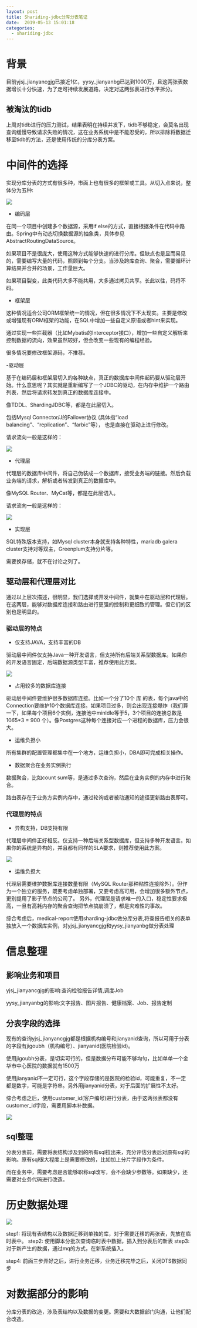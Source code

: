 ```yaml
---
layout: post
title: Shariding-jdbc分库分表笔记
date:  2019-05-13 15:01:18
categories: 
  - shariding-jdbc
---
```


# 背景

目前yjsj_jianyancgjg已接近1亿，yysy_jianyanbg已达到1000万，且这两张表数据增长十分快速，为了走可持续发展道路，决定对这两张表进行水平拆分。

## 被淘汰的tidb

上周对tidb进行的压力测试，结果表明在持续并发下，tidb不够稳定，会莫名出现查询缓慢导致请求失败的情况，这在业务系统中是不能忍受的，所以排除将数据迁移至tidb的方法，还是使用传统的分库分表方案。

# 中间件的选择

实现分库分表的方式有很多种，市面上也有很多的框架或工具。从切入点来说，整体分为五种:

![](https://keji-image.oss-cn-hangzhou.aliyuncs.com/keji-blog-hexo/382306343-5c07cde261b29_articlex.png)

<!-- more -->

- 编码层

在同一个项目中创建多个数据源，采用if else的方式，直接根据条件在代码中路由。Spring中有动态切换数据源的抽象类，具体参见
AbstractRoutingDataSource。

如果项目不是很庞大，使用这种方式能够快速的进行分库。但缺点也是显而易见的，需要编写大量的代码，照顾到每个分支。当涉及跨库查询、聚合，需要循环计算结果并合并的场景，工作量巨大。

如果项目裂变，此类代码大多不能共用，大多通过拷贝共享。长此以往，码将不码。

- 框架层

这种情况适合公司ORM框架统一的情况，但在很多情况下不太现实。主要是修改或增强现有ORM框架的功能，在SQL中增加一些自定义原语或者hint来实现。

通过实现一些拦截器（比如Mybatis的Interceptor接口），增加一些自定义解析来控制数据的流向，效果虽然较好，但会改变一些现有的编程经验。

很多情况要修改框架源码，不推荐。

-驱动层

基于在编码层和框架层切入的各种缺点，真正的数据库中间件起码要从驱动层开始。什么意思呢？其实就是重新编写了一个JDBC的驱动，在内存中维护一个路由列表，然后将请求转发到真正的数据库连接中。

像TDDL、ShardingJDBC等，都是在此层切入。

包括Mysql Connector/J的Failover协议
(具体指“load balancing”、“replication”、“farbic”等），
也是直接在驱动上进行修改。

请求流向一般是这样的：

![](https://keji-image.oss-cn-hangzhou.aliyuncs.com/keji-blog-hexo/2460683017-5c07cde26987f_articlex.png)

- 代理层

代理层的数据库中间件，将自己伪装成一个数据库，接受业务端的链接。然后负载业务端的请求，解析或者转发到真正的数据库中。

像MySQL Router、MyCat等，都是在此层切入。

请求流向一般是这样的：

![](https://keji-image.oss-cn-hangzhou.aliyuncs.com/keji-blog-hexo/2601785008-5c07cde1ae1b2_articlex.png)

- 实现层

SQL特殊版本支持，如Mysql cluster本身就支持各种特性，mariadb galera cluster支持对等双主，Greenplum支持分片等。

需要换存储，就不在讨论之列了。

## 驱动层和代理层对比

通过以上层次描述，很明显，我们选择或开发中间件，就集中在驱动层和代理层。在这两层，能够对数据库连接和路由进行更强的控制和更细致的管理。但它们的区别也是明显的。

### 驱动层的特点

- 仅支持JAVA，支持丰富的DB 

驱动层中间件仅支持Java一种开发语言，但支持所有后端关系型数据库。如果你的开发语言固定，后端数据源类型丰富，推荐使用此方案。

![](https://keji-image.oss-cn-hangzhou.aliyuncs.com/keji-blog-hexo/191424775-5c07cde1a7af0_articlex.png)

- 占用较多的数据库连接

驱动层中间件要维护很多数据库连接。比如一个分了10个 库 的表，每个java中的Connection要维护10个数据库连接。如果项目过多，则会出现连接爆炸（我们算一下，如果每个项目6个实例，连接池中minIdle等于5，3个项目的连接总数是 10*6*5*3 = 900 个）。像Postgres这种每个连接对应一个进程的数据库，压力会很大。

- 运维负担小 

所有集群的配置管理都集中在一个地方，运维负担小，DBA即可完成相关操作。

- 数据聚合在业务实例执行

数据聚合，比如count sum等，是通过多次查询，然后在业务实例的内存中进行聚合。

路由表存在于业务方实例内存中，通过轮询或者被动通知的途径更新路由表即可。

### 代理层的特点

- 异构支持，DB支持有限

代理层中间件正好相反。仅支持一种后端关系型数据库，但支持多种开发语言。如果你的系统是异构的，并且都有同样的SLA要求，则推荐使用此方案。

![](https://keji-image.oss-cn-hangzhou.aliyuncs.com/keji-blog-hexo/2050614199-5c07cde1a9c1b_articlex.png)

- 运维负担大

代理层需要维护数据库连接数量有限（MySQL Router那种粘性连接除外）。但作为一个独立的服务，既要考虑单独部署，又要考虑高可用，会增加很多额外节点，更别提用了影子节点的公司了。
另外，代理层是请求唯一的入口，稳定性要求极高，一旦有高耗内存的聚合查询把节点搞崩溃了，都是灾难性的事故。


综合考虑后，medical-report使用sharding-jdbc做分库分表,将查报告相关的表单独放入一个数据库实例，对yjsj_jianyancgjg和yysy_jianyanbg做分表处理

# 信息整理

## 影响业务和项目

yjsj_jianyancgjg的影响:查询检验报告详情,调度Job


yysy_jianyanbg的影响:文字报告、图片报告、健康档案、Job、报告定制

## 分表字段的选择

现有的查询yjsj_jianyancgjg都是根据机构编号和jianyanid查询，所以可用于分表的字段有jigoubh（机构编号）、jianyanid(医院检验id)。

使用jigoubh分表，是切实可行的，但是数据分布可能不够均匀，比如单单一个金华市中心医院的数据就有1500万

使用jianyanid不一定可行，这个字段存储的是医院的检验id，可能重复，不一定都是数字，可能是字符串。另外用jianyanid分表，对于后面的扩展性不太好。

综合考虑之后，使用customer_id(客户编号)进行分表，由于这两张表都没有customer_id字段，需要用脚本补数据。

![](https://keji-image.oss-cn-hangzhou.aliyuncs.com/%E8%BF%81%E7%A7%BB.png)


## sql整理

分表分表前，需要将表结构涉及到的所有sql拉出来，充分评估分表后对原有sql的影响。原有sql很大程度上是需要修改的，比如加上分片字段作为条件。

而在业务中，需要考虑是否能够职称sql改写，会不会缺少参数等。如果缺少，还需要对业务代码进行改造。



# 历史数据处理
![](https://keji-image.oss-cn-hangzhou.aliyuncs.com/medical-report%20%E5%88%86%E8%A1%A8%E5%8E%86%E5%8F%B2%E6%95%B0%E6%8D%AE%E5%A4%84%E7%90%86.png)

step1: 将现有表结构以及数据迁移到单独的库，对于需要迁移的两张表，先放在临时表中。
step2: 使用脚本分批次查询临时表中数据，插入到分表后的新表
step3: 对于新产生的数据，通过mq的方式，在新系统插入。

step4: 前面三步弄好之后，进行业务迁移，业务迁移完毕之后，关闭DTS数据同步

# 对数据部分的影响

分库分表的改造，涉及表结构以及数据的变更。需要和大数据部门沟通，让他们配合改造。

